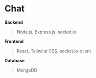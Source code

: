 # Chat

**Backend**

>Node.js, Express.js, socket.io

**Frontend**

>React, Tailwind CSS, socket.io-client

**Database**

>MongoDB
